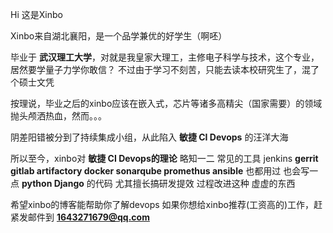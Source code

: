 Hi 这是Xinbo

Xinbo来自湖北襄阳，是一个品学兼优的好学生（啊呸）

毕业于 **武汉理工大学**，对就是我皇家大理工，主修电子科学与技术，这个专业，居然要学量子力学你敢信？
不过由于学习不刻苦，只能去读本校研究生了，混了个硕士文凭

按理说，毕业之后的xinbo应该在嵌入式，芯片等诸多高精尖（国家需要）的领域抛头颅洒热血，然而。。。

阴差阳错被分到了持续集成小组，从此陷入 **敏捷 CI Devops** 的汪洋大海

所以至今，xinbo对 **敏捷 CI Devops的理论** 略知一二
常见的工具 jenkins **gerrit gitlab artifactory docker sonarqube promethus ansible** 也都用过
也会写一点 **python Django** 的代码
尤其擅长搞研发提效 过程改进这种 虚虚的东西


希望xinbo的博客能帮助你了解devops
如果你想给xinbo推荐(工资高的)工作，赶紧发邮件到 **1643271679@qq.com**
